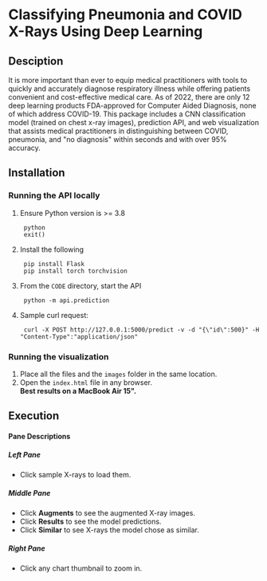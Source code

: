 # Classifying Pneumonia and COVID X-Rays Using Deep Learning

## Desciption
It is more important than ever to equip medical practitioners with tools to quickly and accurately diagnose respiratory illness while offering patients convenient and cost-effective medical care. As of 2022, there are only 12 deep learning products FDA-approved for Computer Aided Diagnosis, none of which address COVID-19. This package includes a CNN classification model (trained on chest x-ray images), prediction API, and web visualization that assists medical practitioners in distinguishing between COVID, pneumonia, and "no diagnosis" within seconds and with over 95% accuracy. 

## Installation
### Running the API locally
1. Ensure Python version is >= 3.8

        python 
        exit()

2. Install the following

        pip install Flask
        pip install torch torchvision
		
3. From the `CODE` directory, start the API

        python -m api.prediction

4. Sample curl request:

        curl -X POST http://127.0.0.1:5000/predict -v -d "{\"id\":500}" -H "Content-Type":"application/json"

### Running the visualization
1. Place all the files and the `images` folder in the same location.
2. Open the `index.html` file in any browser.  
   **Best results on a MacBook Air 15".**

## Execution
#### Pane Descriptions

##### Left Pane
- Click sample X-rays to load them.

##### Middle Pane
- Click **Augments** to see the augmented X-ray images.
- Click **Results** to see the model predictions.
- Click **Similar** to see X-rays the model chose as similar.

##### Right Pane
- Click any chart thumbnail to zoom in.